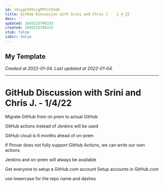 ```yaml
---
id: nVsygh39YcsgPPVJz5SeO
title: GitHub Discussion with Srini and Chris J    1_4_22
desc: ''
updated: 1645225706333
created: 1645225706333
stub: false
isDir: false
---
```

My Template
---

_Created at 2022-01-04._
_Last updated at 2022-01-04._




---

# GitHub Discussion with Srini and Chris J. - 1/4/22


Migrate GitHub from on prem to actual GitHub

GitHub actions instead of Jenkins will be used

GitHub cloud is 6 months ahead of on-prem

If Provar does not fully support GitHub Actions, we can write our own actions

Jenkins and on-prem will always be available

Get everyone to setup a GitHub.com account
Setup accounts in GitHub.com

use lowercase for the repo name and dashes

